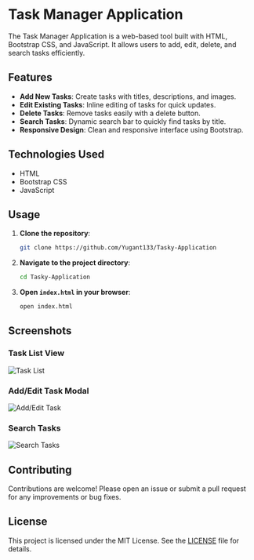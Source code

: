 # Task Manager Application

The Task Manager Application is a web-based tool built with HTML, Bootstrap CSS, and JavaScript. It allows users to add, edit, delete, and search tasks efficiently.

## Features

- **Add New Tasks**: Create tasks with titles, descriptions, and images.
- **Edit Existing Tasks**: Inline editing of tasks for quick updates.
- **Delete Tasks**: Remove tasks easily with a delete button.
- **Search Tasks**: Dynamic search bar to quickly find tasks by title.
- **Responsive Design**: Clean and responsive interface using Bootstrap.

## Technologies Used

- HTML
- Bootstrap CSS
- JavaScript

## Usage

1. **Clone the repository**:
    ```bash
    git clone https://github.com/Yugant133/Tasky-Application
    ```
2. **Navigate to the project directory**:
    ```bash
    cd Tasky-Application
    ```
3. **Open `index.html` in your browser**:
    ```bash
    open index.html
    ```

## Screenshots

### Task List View
![Task List](screenshots/task-list.png)

### Add/Edit Task Modal
![Add/Edit Task](screenshots/add-edit-task.png)

### Search Tasks
![Search Tasks](screenshots/search-tasks.png)

## Contributing

Contributions are welcome! Please open an issue or submit a pull request for any improvements or bug fixes.

## License

This project is licensed under the MIT License. See the [LICENSE](LICENSE) file for details.
